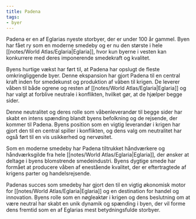 ```yaml
---
title: Padena
tags:
- byer
---
```

Padena er en af Eglarias nyeste storbyer, der er under 100 år gammel. Byen har fået ry som en moderne smedeby og er nu den største i hele [[notes/World Atlas/Eglaria|Eglaria]], hvor kun byerne i vesten kan konkurrere med deres imponerende smedekraft og kvalitet.

Byens hurtige vækst har ført til, at Padena har opslugt de fleste omkringliggende byer. Denne ekspansion har gjort Padena til en central kraft inden for smedekunst og produktion af våben til krigen. De leverer våben til både ogrene og resten af [[notes/World Atlas/Eglaria|Eglaria]] og har valgt at forblive neutrale i konflikten, hvilket gør, at de hjælper begge sider.

Denne neutralitet og deres rolle som våbenleverandør til begge sider har skabt en intens spænding blandt byens befolkning og de rejsende, der kommer til Padena. Byens position som en vigtig leverandør i krigen har gjort den til en central spiller i konflikten, og dens valg om neutralitet har også ført til en vis usikkerhed og nervøsitet.

Som en moderne smedeby har Padena tiltrukket håndværkere og håndværksgilde fra hele [[notes/World Atlas/Eglaria|Eglaria]], der ønsker at deltage i byens blomstrende smedeindustri. Byens dygtige smede har formået at producere våben af enestående kvalitet, der er eftertragtede af krigens parter og handelsrejsende.

Padenas succes som smedeby har gjort den til en vigtig økonomisk motor for [[notes/World Atlas/Eglaria|Eglaria]] og en destination for handel og innovation. Byens rolle som en nøgleaktør i krigen og dens beslutning om at være neutral har skabt en unik dynamik og spænding i byen, der vil forme dens fremtid som en af Eglarias mest betydningsfulde storbyer.